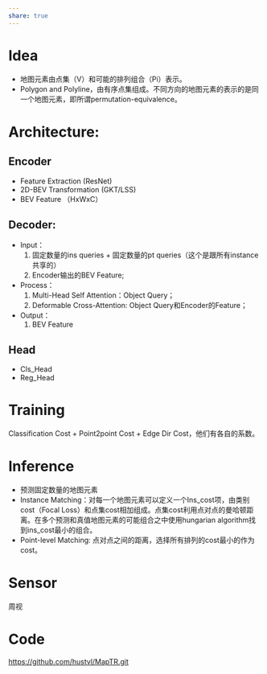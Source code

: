 ```yaml
---
share: true
---
```


# Idea
- 地图元素由点集（V）和可能的排列组合（Pi）表示。
- Polygon and Polyline，由有序点集组成。不同方向的地图元素的表示的是同一个地图元素，即所谓permutation-equivalence。

# Architecture:

## Encoder
- Feature Extraction (ResNet)
- 2D-BEV Transformation (GKT/LSS)
- BEV Feature （HxWxC）

## Decoder: 

- Input：
	1. 固定数量的ins queries + 固定数量的pt queries（这个是跟所有instance共享的）
	2. Encoder输出的BEV Feature;
- Process：
	1. Multi-Head Self Attention：Object Query；
	2. Deformable Cross-Attention: Object Query和Encoder的Feature；
- Output：
	1. BEV Feature

## Head
- Cls_Head
- Reg_Head

# Training
Classification Cost + Point2point Cost + Edge Dir Cost，他们有各自的系数。

# Inference
- 预测固定数量的地图元素
- Instance Matching：对每一个地图元素可以定义一个Ins_cost项，由类别cost（Focal Loss）和点集cost相加组成。点集cost利用点对点的曼哈顿距离。在多个预测和真值地图元素的可能组合之中使用hungarian algorithm找到ins_cost最小的组合。
- Point-level Matching: 点对点之间的距离，选择所有排列的cost最小的作为cost。

# Sensor
周视

# Code
https://github.com/hustvl/MapTR.git



